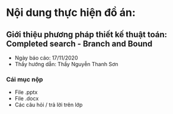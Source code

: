 # Nội dung thực hiện đồ án:
## Giới thiệu phương pháp thiết kế thuật toán: Completed search - Branch and Bound
- Ngày báo cáo: 17/11/2020
- Thầy hướng dẫn: Thầy Nguyễn Thanh Sơn

### Cái mục nộp
- File .pptx
- File .docx
- Các câu hỏi / trả lời trên lớp
